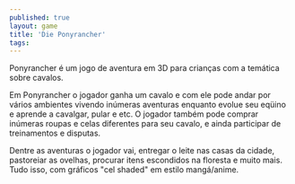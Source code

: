 ```yaml
---
published: true
layout: game
title: 'Die Ponyrancher'
tags: 
---
```

Ponyrancher é um jogo de aventura em 3D para crianças com a temática sobre cavalos.

Em Ponyrancher o jogador ganha um cavalo e com ele pode andar por vários ambientes vivendo inúmeras aventuras enquanto evolue seu eqüino e aprende a cavalgar, pular e etc. O jogador também pode comprar inúmeras roupas e celas diferentes para seu cavalo, e ainda participar de treinamentos e disputas.

<center></center>

Dentre as aventuras o jogador vai, entregar o leite nas casas da cidade, pastoreiar as ovelhas, procurar itens escondidos na floresta e muito mais. Tudo isso, com gráficos "cel shaded" em estilo mangá/anime.